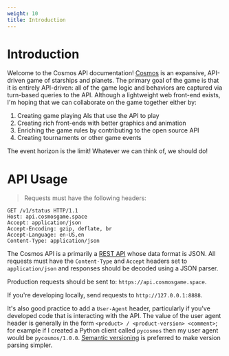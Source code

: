 ```yaml
---
weight: 10
title: Introduction
---
```


# Introduction

Welcome to the Cosmos API documentation! [Cosmos](https://github.com/bbengfort/cosmos) is an expansive, API-driven game of starships and planets. The primary goal of the game is that it is entirely API-driven: all of the game logic and behaviors are captured via turn-based queries to the API. Although a lightweight web front-end exists, I'm hoping that we can collaborate on the game together either by:

1. Creating game playing AIs that use the API to play
2. Creating rich front-ends with better graphics and animation
3. Enriching the game rules by contributing to the open source API
4. Creating tournaments or other game events

The event horizon is the limit! Whatever we can think of, we should do!

# API Usage

> Requests must have the following headers:

```
GET /v1/status HTTP/1.1
Host: api.cosmosgame.space
Accept: application/json
Accept-Encoding: gzip, deflate, br
Accept-Language: en-US,en
Content-Type: application/json
```

The Cosmos API is a primarily a [REST API](https://www.redhat.com/en/topics/api/what-is-a-rest-api) whose data format is JSON. All requests must have the `Content-Type` and `Accept` headers set to `application/json` and responses should be decoded using a JSON parser.

Production requests should be sent to: `https://api.cosmosgame.space`.

If you're developing locally, send requests to `http://127.0.0.1:8888`.

It's also good practice to add a `User-Agent` header, particularly if you've developed code that is interacting with the API. The value of the user agent header is generally in the form `<product> / <product-version> <comment>`; for example if I created a Python client called `pycosmos` then my user agent would be `pycosmos/1.0.0`. [Semantic versioning](https://semver.org/) is preferred to make version parsing simpler.
